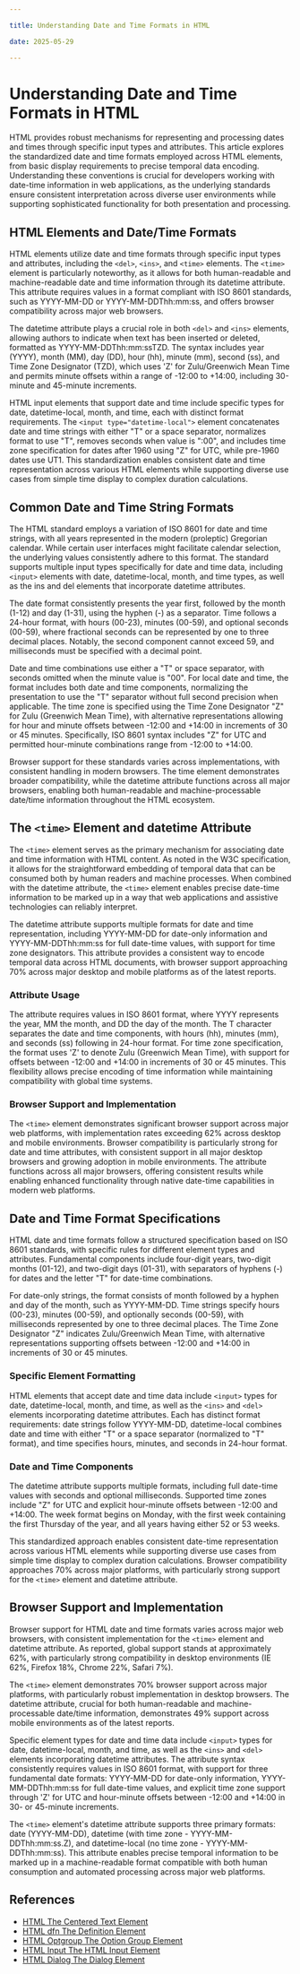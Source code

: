 ```yaml
---

title: Understanding Date and Time Formats in HTML

date: 2025-05-29

---
```



# Understanding Date and Time Formats in HTML

HTML provides robust mechanisms for representing and processing dates and times through specific input types and attributes. This article explores the standardized date and time formats employed across HTML elements, from basic display requirements to precise temporal data encoding. Understanding these conventions is crucial for developers working with date-time information in web applications, as the underlying standards ensure consistent interpretation across diverse user environments while supporting sophisticated functionality for both presentation and processing.


## HTML Elements and Date/Time Formats

HTML elements utilize date and time formats through specific input types and attributes, including the `<del>`, `<ins>`, and `<time>` elements. The `<time>` element is particularly noteworthy, as it allows for both human-readable and machine-readable date and time information through its datetime attribute. This attribute requires values in a format compliant with ISO 8601 standards, such as YYYY-MM-DD or YYYY-MM-DDThh:mm:ss, and offers browser compatibility across major web browsers.

The datetime attribute plays a crucial role in both `<del>` and `<ins>` elements, allowing authors to indicate when text has been inserted or deleted, formatted as YYYY-MM-DDThh:mm:ssTZD. The syntax includes year (YYYY), month (MM), day (DD), hour (hh), minute (mm), second (ss), and Time Zone Designator (TZD), which uses 'Z' for Zulu/Greenwich Mean Time and permits minute offsets within a range of -12:00 to +14:00, including 30-minute and 45-minute increments.

HTML input elements that support date and time include specific types for date, datetime-local, month, and time, each with distinct format requirements. The `<input type="datetime-local">` element concatenates date and time strings with either "T" or a space separator, normalizes format to use "T", removes seconds when value is ":00", and includes time zone specification for dates after 1960 using "Z" for UTC, while pre-1960 dates use UT1. This standardization enables consistent date and time representation across various HTML elements while supporting diverse use cases from simple time display to complex duration calculations.


## Common Date and Time String Formats

The HTML standard employs a variation of ISO 8601 for date and time strings, with all years represented in the modern (proleptic) Gregorian calendar. While certain user interfaces might facilitate calendar selection, the underlying values consistently adhere to this format. The standard supports multiple input types specifically for date and time data, including `<input>` elements with date, datetime-local, month, and time types, as well as the ins and del elements that incorporate datetime attributes.

The date format consistently presents the year first, followed by the month (1-12) and day (1-31), using the hyphen (-) as a separator. Time follows a 24-hour format, with hours (00-23), minutes (00-59), and optional seconds (00-59), where fractional seconds can be represented by one to three decimal places. Notably, the second component cannot exceed 59, and milliseconds must be specified with a decimal point.

Date and time combinations use either a "T" or space separator, with seconds omitted when the minute value is "00". For local date and time, the format includes both date and time components, normalizing the presentation to use the "T" separator without full second precision when applicable. The time zone is specified using the Time Zone Designator "Z" for Zulu (Greenwich Mean Time), with alternative representations allowing for hour and minute offsets between -12:00 and +14:00 in increments of 30 or 45 minutes. Specifically, ISO 8601 syntax includes "Z" for UTC and permitted hour-minute combinations range from -12:00 to +14:00.

Browser support for these standards varies across implementations, with consistent handling in modern browsers. The time element demonstrates broader compatibility, while the datetime attribute functions across all major browsers, enabling both human-readable and machine-processable date/time information throughout the HTML ecosystem.


## The `<time>` Element and datetime Attribute

The `<time>` element serves as the primary mechanism for associating date and time information with HTML content. As noted in the W3C specification, it allows for the straightforward embedding of temporal data that can be consumed both by human readers and machine processes. When combined with the datetime attribute, the `<time>` element enables precise date-time information to be marked up in a way that web applications and assistive technologies can reliably interpret.

The datetime attribute supports multiple formats for date and time representation, including YYYY-MM-DD for date-only information and YYYY-MM-DDThh:mm:ss for full date-time values, with support for time zone designators. This attribute provides a consistent way to encode temporal data across HTML documents, with browser support approaching 70% across major desktop and mobile platforms as of the latest reports.


### Attribute Usage

The attribute requires values in ISO 8601 format, where YYYY represents the year, MM the month, and DD the day of the month. The T character separates the date and time components, with hours (hh), minutes (mm), and seconds (ss) following in 24-hour format. For time zone specification, the format uses 'Z' to denote Zulu (Greenwich Mean Time), with support for offsets between -12:00 and +14:00 in increments of 30 or 45 minutes. This flexibility allows precise encoding of time information while maintaining compatibility with global time systems.


### Browser Support and Implementation

The `<time>` element demonstrates significant browser support across major web platforms, with implementation rates exceeding 62% across desktop and mobile environments. Browser compatibility is particularly strong for date and time attributes, with consistent support in all major desktop browsers and growing adoption in mobile environments. The attribute functions across all major browsers, offering consistent results while enabling enhanced functionality through native date-time capabilities in modern web platforms.


## Date and Time Format Specifications

HTML date and time formats follow a structured specification based on ISO 8601 standards, with specific rules for different element types and attributes. Fundamental components include four-digit years, two-digit months (01-12), and two-digit days (01-31), with separators of hyphens (-) for dates and the letter "T" for date-time combinations.

For date-only strings, the format consists of month followed by a hyphen and day of the month, such as YYYY-MM-DD. Time strings specify hours (00-23), minutes (00-59), and optionally seconds (00-59), with milliseconds represented by one to three decimal places. The Time Zone Designator "Z" indicates Zulu/Greenwich Mean Time, with alternative representations supporting offsets between -12:00 and +14:00 in increments of 30 or 45 minutes.


### Specific Element Formatting

HTML elements that accept date and time data include `<input>` types for date, datetime-local, month, and time, as well as the `<ins>` and `<del>` elements incorporating datetime attributes. Each has distinct format requirements: date strings follow YYYY-MM-DD, datetime-local combines date and time with either "T" or a space separator (normalized to "T" format), and time specifies hours, minutes, and seconds in 24-hour format.


### Date and Time Components

The datetime attribute supports multiple formats, including full date-time values with seconds and optional milliseconds. Supported time zones include "Z" for UTC and explicit hour-minute offsets between -12:00 and +14:00. The week format begins on Monday, with the first week containing the first Thursday of the year, and all years having either 52 or 53 weeks.

This standardized approach enables consistent date-time representation across various HTML elements while supporting diverse use cases from simple time display to complex duration calculations. Browser compatibility approaches 70% across major platforms, with particularly strong support for the `<time>` element and datetime attribute.


## Browser Support and Implementation

Browser support for HTML date and time formats varies across major web browsers, with consistent implementation for the `<time>` element and datetime attribute. As reported, global support stands at approximately 62%, with particularly strong compatibility in desktop environments (IE 62%, Firefox 18%, Chrome 22%, Safari 7%).

The `<time>` element demonstrates 70% browser support across major platforms, with particularly robust implementation in desktop browsers. The datetime attribute, crucial for both human-readable and machine-processable date/time information, demonstrates 49% support across mobile environments as of the latest reports.

Specific element types for date and time data include `<input>` types for date, datetime-local, month, and time, as well as the `<ins>` and `<del>` elements incorporating datetime attributes. The attribute syntax consistently requires values in ISO 8601 format, with support for three fundamental date formats: YYYY-MM-DD for date-only information, YYYY-MM-DDThh:mm:ss for full date-time values, and explicit time zone support through 'Z' for UTC and hour-minute offsets between -12:00 and +14:00 in 30- or 45-minute increments.

The `<time>` element's datetime attribute supports three primary formats: date (YYYY-MM-DD), datetime (with time zone - YYYY-MM-DDThh:mm:ss.Z), and datetime-local (no time zone - YYYY-MM-DDThh:mm:ss). This attribute enables precise temporal information to be marked up in a machine-readable format compatible with both human consumption and automated processing across major web platforms.

## References

- [HTML The Centered Text Element](https://github.com/serpuniversity/learn/blob/main/html/HTML%20The%20Centered%20Text%20Element.md)
- [HTML dfn The Definition Element](https://github.com/serpuniversity/learn/blob/main/html/HTML%20dfn%20The%20Definition%20Element.md)
- [HTML Optgroup The Option Group Element](https://github.com/serpuniversity/learn/blob/main/html/HTML%20Optgroup%20The%20Option%20Group%20Element.md)
- [HTML Input The HTML Input Element](https://github.com/serpuniversity/learn/blob/main/html/HTML%20Input%20The%20HTML%20Input%20Element.md)
- [HTML Dialog The Dialog Element](https://github.com/serpuniversity/learn/blob/main/html/HTML%20Dialog%20The%20Dialog%20Element.md)